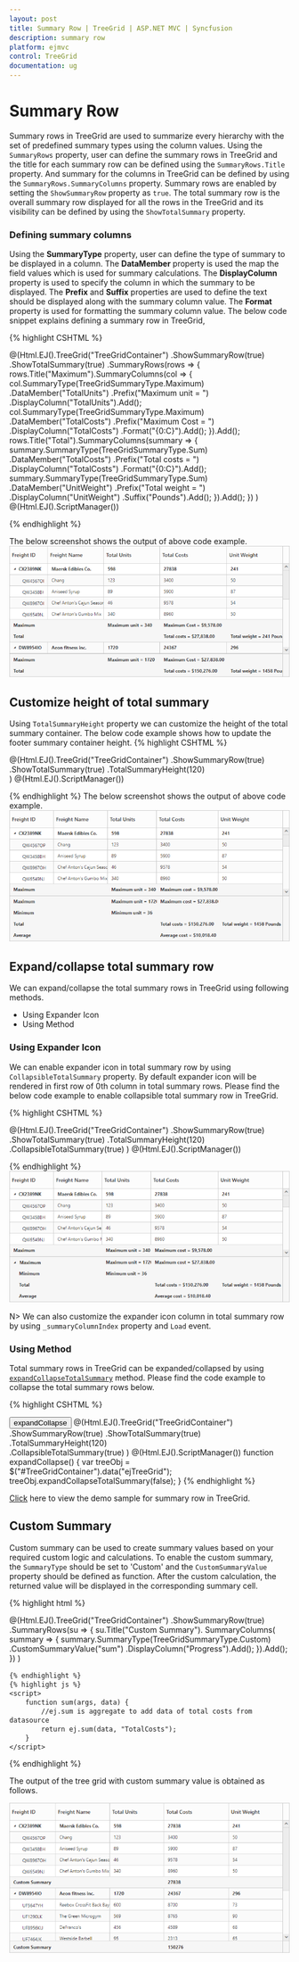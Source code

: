 ```yaml
---
layout: post
title: Summary Row | TreeGrid | ASP.NET MVC | Syncfusion
description: summary row
platform: ejmvc
control: TreeGrid
documentation: ug
---
```


# Summary Row

Summary rows in TreeGrid are used to summarize every hierarchy with the set of predefined summary types using the column values. Using the `SummaryRows` property, user can define the summary rows in TreeGrid and the title for each summary row can be defined using the `SummaryRows.Title` property. And summary for the columns in TreeGrid can be defined by using the `SummaryRows.SummaryColumns` property. Summary rows are enabled by setting the `ShowSummaryRow` property as `true`. The total summary row is the overall summary row displayed for all the rows in the TreeGrid and its visibility can be defined by using the `ShowTotalSummary` property.

### Defining summary columns

Using the **SummaryType** property, user can define the type of summary to be displayed in a column. 
The **DataMember** property is used the map the field values which is used for summary calculations. 
The **DisplayColumn** property is used to specify the column in which the summary to be displayed.
The **Prefix** and **Suffix** properties are used to define the text should be displayed along with the summary column value. 
The **Format** property is used for formatting the summary column value.
The below code snippet explains defining a summary row in TreeGrid,

{% highlight CSHTML %}

@(Html.EJ().TreeGrid("TreeGridContainer") 
    .ShowSummaryRow(true)
    .ShowTotalSummary(true)
    .SummaryRows(rows =>
        {
            rows.Title("Maximum").SummaryColumns(col =>
                {
                    col.SummaryType(TreeGridSummaryType.Maximum)
                        .DataMember("TotalUnits")
                        .Prefix("Maximum unit = ")
                        .DisplayColumn("TotalUnits").Add();
                    col.SummaryType(TreeGridSummaryType.Maximum)
                        .DataMember("TotalCosts")
                        .Prefix("Maximum Cost = ")
                        .DisplayColumn("TotalCosts")
                        .Format("{0:C}").Add();
                }).Add();
            rows.Title("Total").SummaryColumns(summary =>
                {
                    summary.SummaryType(TreeGridSummaryType.Sum)
                        .DataMember("TotalCosts")
                        .Prefix("Total costs = ")
                        .DisplayColumn("TotalCosts")
                        .Format("{0:C}").Add();
                    summary.SummaryType(TreeGridSummaryType.Sum)
                        .DataMember("UnitWeight")
                        .Prefix("Total weight = ")
                        .DisplayColumn("UnitWeight")
                        .Suffix("Pounds").Add();
                }).Add();
        })
    )
@(Html.EJ().ScriptManager())

{% endhighlight %}

The below screenshot shows the output of above code example.
![](SummaryRows_images/SummaryRows_img1.png)

## Customize height of total summary
Using `TotalSummaryHeight` property we can customize the height of the total summary container.
The below code example shows how to update the footer summary container height.
{% highlight CSHTML %}

@(Html.EJ().TreeGrid("TreeGridContainer") 
    .ShowSummaryRow(true)
    .ShowTotalSummary(true)
    .TotalSummaryHeight(120)    
    )
@(Html.EJ().ScriptManager())

{% endhighlight %}
The below screenshot shows the output of above code example.
![](SummaryRows_images/SummaryRows_img2.png)

## Expand/collapse total summary row

We can expand/collapse the total summary rows in TreeGrid using following methods.

* Using Expander Icon
* Using Method

### Using Expander Icon

We can enable expander icon in total summary row by using `CollapsibleTotalSummary` property. By default expander icon will be rendered in first row of 0th column in total summary rows.
Please find the below code example to enable collapsible total summary row in TreeGrid.

{% highlight CSHTML %}

@(Html.EJ().TreeGrid("TreeGridContainer") 
    .ShowSummaryRow(true)
    .ShowTotalSummary(true)
    .TotalSummaryHeight(120)    
	.CollapsibleTotalSummary(true)
    )
@(Html.EJ().ScriptManager())

{% endhighlight %}
![](SummaryRows_images/SummaryRows_img3.png)

N> We can also customize the expander icon column in total summary row by using `_summaryColumnIndex` property and `Load` event.

### Using Method

Total summary rows in TreeGrid can be expanded/collapsed by using [`expandCollapseTotalSummary`](https://help.syncfusion.com/api/js/ejgantt#methods:expandCollapseTotalSummary "expandCollapseTotalSummary") method.
Please find the code example to collapse the total summary rows below.
  
{% highlight CSHTML %}

<button onclick="expandCollapse()">expandCollapse</button>
@(Html.EJ().TreeGrid("TreeGridContainer") 
    .ShowSummaryRow(true)
    .ShowTotalSummary(true)
    .TotalSummaryHeight(120)    
	.CollapsibleTotalSummary(true)
    )
@(Html.EJ().ScriptManager())
function expandCollapse() {
            var treeObj = $("#TreeGridContainer").data("ejTreeGrid");
            treeObj.expandCollapseTotalSummary(false);
        }
{% endhighlight %}

[Click](http://mvc.syncfusion.com/demos/web/treegrid/treegridsummaryrow) here to view the demo sample for summary row in TreeGrid.

## Custom Summary

Custom summary can be used to create summary values based on your required custom logic and calculations. To enable the custom summary, the `SummaryType` should be set to 'Custom' and the `CustomSummaryValue` property should be defined as function. After the custom calculation, the returned value will be displayed in the corresponding summary cell.

{% highlight html %}

@(Html.EJ().TreeGrid("TreeGridContainer")
    .ShowSummaryRow(true)
    .SummaryRows(su =>
    {
        su.Title("Custom Summary").
            SummaryColumns(
            summary =>
            {
                summary.SummaryType(TreeGridSummaryType.Custom)
                  .CustomSummaryValue("sum")
                  .DisplayColumn("Progress").Add();
            }).Add();
    })
    )

    {% endhighlight %}
    {% highlight js %}
    <script>
        function sum(args, data) {
            //ej.sum is aggregate to add data of total costs from datasource
            return ej.sum(data, "TotalCosts");
        }
    </script>

{% endhighlight %}

The output of the tree grid with custom summary value is obtained as follows.

![](SummaryRows_images/CustomSummary_img1.png)